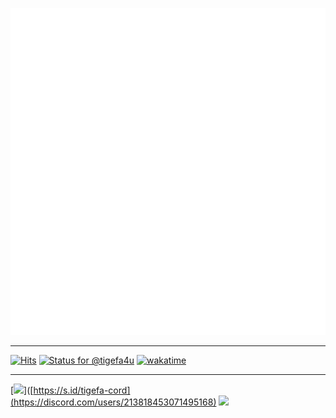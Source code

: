 ![Metrics](/github-metrics.svg)

<hr />

[![Hits](https://hits.seeyoufarm.com/api/count/incr/badge.svg?url=https%3A%2F%2Fgithub.com%2Ftigefa4u&count_bg=%2379C83D&title_bg=%23555555&icon=&icon_color=%23E7E7E7&title=hits&edge_flat=false)](https://hits.seeyoufarm.com)
[![Status for @tigefa4u](https://badge.stateful.com/tigefa4u/status.svg)](https://app.stateful.com/@tigefa4u)
[![wakatime](https://wakatime.com/badge/user/d91ac116-3b65-4011-a8b7-dde470611f04.svg)](https://wakatime.com/@tigefa)

<hr \>

[![](https://dcbadge.vercel.app/api/shield/213818453071495168?style=social)]([https://s.id/tigefa-cord](https://discord.com/users/213818453071495168)
[![](https://dcbadge.vercel.app/api/server/Ya2pmcnTPF?style=social)](https://s.id/tigefa-cord)
